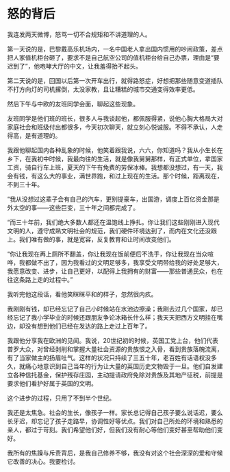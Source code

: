 # 怒的背后

我连发两天微博，怒骂一切不合规矩和不讲道理的人。 

第一天说的是，巴黎戴高乐机场内，一名中国老人拿出国内惯用的吵闹政策，差点把人家值机柜台砸了，要求不是自己航空公司的值机柜台给自己办票，理由是“要迟到了”，他咆哮大厅的中文，让我羞得抬不起头。 

第二天说的是，回国以后第一次开车出行，就得路怒症，好想把那些随意变道插队不打方向灯的司机撂倒，太没家教，且让糟糕的城市交通变得效率更低。 

然后下午与中欧的友班同学会面，聊起这些现象。 

友班同学是他们班的班长，很多人与我谈起他，都佩服得紧，说他心胸大格局大对家庭社会和班级付出都很多，今天初次聊天，就立刻心悦诚服。不得不承认，人走得高，是有道理的。 

我跟他聊起国内各种乱象的时候，他笑着跟我说，六六，你知道吗？我从小生长在乡下，在我初中时候，我最向往的生活，就是像我舅舅那样，有正式单位，拿国家工资，骑自行车上班，夏天的下午有免费的劳保冰棒。我想都没想过，有一天，我会有钱，有这么大的事业，满世界跑，和过上现在的生活。那个时候，距离现在，不到三十年。 

“我从没想过这辈子会有自己的汽车，更别提豪车，出国游，调度上百亿资金那是外太空的事——这些巨变，三十年之间都完成了。 

“而三十年前，我们绝大多数人都还在温饱线上挣扎。你让我们这些刚刚进入现代文明的人，遵守成熟文明社会的规范，我们硬件环境达到了，而内在文化还没跟上。我们唯有做的事，就是宽容，反复教育和让时间改变他们。 

“你让我现在再上厕所不翻盖，你让我现在饭前便后不洗手，你让我现在当众喧哗，我都做不出了，因为我看过的文明足够多，我享受文明带给我的好处足够大，我愿意改变、进步，让自己更好，以配得上我拥有的财富——那些普通民众，也在往这条路上走的过程中。” 

我听完他这段话，看他笑眯眯平和的样子，忽然很内疚。 

我刚刚有钱，却已经忘记了自己小时候站在水池边擦澡；我刚去过几个国家，却已经忘记了我小学毕业的时候还跟朋友争论冰箱长什么样；我天天把西方文明挂在嘴边，却没有想到他们已经在发达的路上走过上百年了。 

我跟他分享我在欧洲的见闻。我说，20世纪初的时候，英国工党上台，他们代表普罗大众，对曾经剥削和掌握大量社会资源的贵族恨之入骨，看到贵族落魄流离，有了当家做主的扬眉吐气。这样的状况只持续了三五十年，老百姓有话语权没多久，就痛心地意识到自己当年的行为让大量的英国历史文物毁于一旦。他们自发建立各种信托基金，保护残存庄园，主动提请政府免除对贵族及其地产征税，前提是要求他们看护好属于英国的文明。 

这个进步的过程，只用了不到半个世纪。 

我还是太焦急。社会的生长，像孩子一样。家长总记得自己孩子要么说话迟，要么长牙迟，却忘记了孩子走路早，协调性好等优点。我们对自己所处的环境和熟悉的亲人，都过于苛刻。我们希望他们好，但我们没有耐心等他们变好甚至帮助他们变好。 

我所有的焦躁与斥责背后，是我自己修养不够，我没有对这个社会深深的爱和守候它改善的决心。我要检讨。